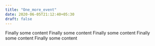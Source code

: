 ```yaml
---
title: "One_more_event"
date: 2020-06-05T21:12:40+05:30
draft: false
---
```


Finally some content
Finally some content
Finally some content
Finally some content
Finally some content

